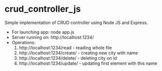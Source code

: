 # crud_controller_js
Simple implementation of CRUD controller using Node JS and Express.

* For launching app: node app.js
* Server running on: http://localhost:1234/
* Operations:
    1. http://localhost:1234/read - reading whole file
    2. http://localhost:1234/create/<name> - creating new city with name
    3. http://localhost:1234/delete/<id> - deleting city on id
    4. http://localhost:1234/update/<name> - updating first element with this name
